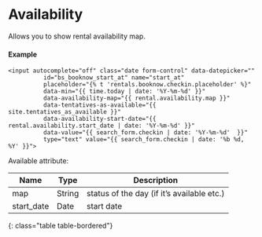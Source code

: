 # Availability

Allows you to show rental availability map.

#### Example

~~~ liquid
<input autocomplete="off" class="date form-control" data-datepicker=""
          id="bs_booknow_start_at" name="start_at"
          placeholder="{% t 'rentals.booknow.checkin.placeholder' %}"
          data-min="{{ time.today | date: '%Y-%m-%d' }}"
          data-availability-map="{{ rental.availability.map }}"
          data-tentatives-as-available="{{ site.tentatives_as_available }}"
          data-availability-start-date="{{ rental.availability.start_date | date: '%Y-%m-%d' }}"
          data-value="{{ search_form.checkin | date: '%Y-%m-%d'  }}"
          type="text" value="{{ search_form.checkin | date: '%b %d, %Y' }}">
~~~

Available attribute:

Name        | Type   | Description
------------|--------|------------
map         | String | status of the day (if it’s available etc.)
start_date  | Date   | start date
{: class="table table-bordered"}
